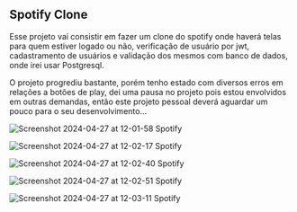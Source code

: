 ## Spotify Clone

Esse projeto vai consistir em fazer um clone do spotify onde haverá telas para quem estiver logado ou não, verificação de usuário por jwt, cadastramento de usuários e validação dos mesmos com banco de dados, onde irei usar Postgresql.

O projeto progrediu bastante, porém tenho estado com diversos erros em relações a botões de play, dei uma pausa no projeto pois estou envolvidos em outras demandas, então este projeto pessoal deverá aguardar um pouco para o seu desenvolvimento...

![Screenshot 2024-04-27 at 12-01-58 Spotify](https://github.com/accsj/Spotify-Clone/assets/109449153/970bcd12-ed5d-4508-83a1-c644746b9984)


 
![Screenshot 2024-04-27 at 12-02-17 Spotify](https://github.com/accsj/Spotify-Clone/assets/109449153/d93bbf20-ab20-4e07-b206-4e0c143a63b3)




![Screenshot 2024-04-27 at 12-02-40 Spotify](https://github.com/accsj/Spotify-Clone/assets/109449153/949e39ae-90a2-4b9e-be04-8c5ad7adb9fe)




![Screenshot 2024-04-27 at 12-02-51 Spotify](https://github.com/accsj/Spotify-Clone/assets/109449153/2db7232a-7855-4cc4-b351-6e5f210199f4)




![Screenshot 2024-04-27 at 12-03-11 Spotify](https://github.com/accsj/Spotify-Clone/assets/109449153/1406a648-86ba-4aa2-ba95-c1d50dc4a757)
